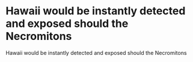 # Hawaii would be instantly detected and exposed should the Necromitons

Hawaii would be instantly detected and exposed should the Necromitons